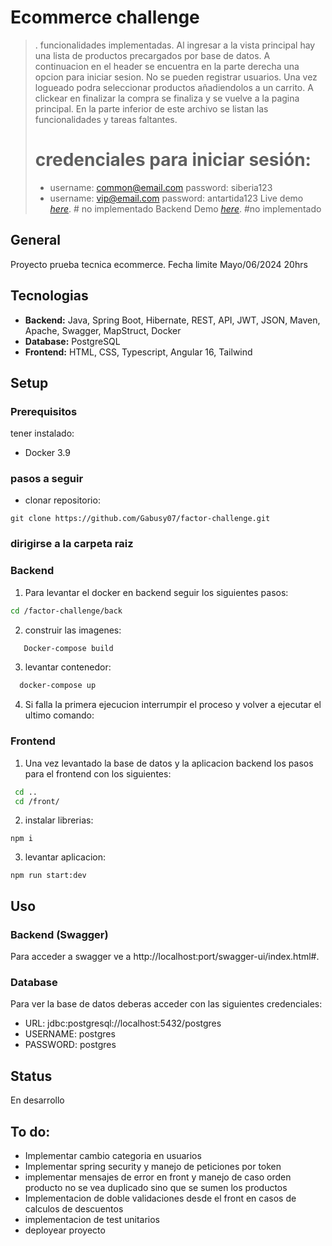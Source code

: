 # Ecommerce challenge
> . funcionalidades implementadas. Al ingresar a la vista principal hay una lista de productos precargados por base de datos. A continuacion en el header se encuentra en la parte derecha una opcion para iniciar sesion. No se pueden registrar usuarios. Una vez logueado podra seleccionar productos añadiendolos a un carrito. A clickear en finalizar la compra se finaliza y se vuelve a la pagina principal. En la parte inferior de este archivo se listan las funcionalidades y tareas faltantes.
>
> # credenciales para iniciar sesión:
>  - username: common@email.com password: siberia123
>  - username: vip@email.com password: antartida123
> Live demo [_here_](/). # no implementado
> Backend Demo [_here_](/swagger-ui/index.html#). #no implementado


## General
Proyecto prueba tecnica ecommerce. Fecha limite Mayo/06/2024 20hrs


## Tecnologias
- **Backend:** Java, Spring Boot, Hibernate, REST, API, JWT, JSON, Maven, Apache, Swagger, MapStruct, Docker
- **Database:** PostgreSQL
- **Frontend:** HTML, CSS, Typescript, Angular 16, Tailwind


## Setup
### Prerequisitos
tener instalado:
- Docker 3.9

### pasos a seguir
- clonar repositorio: 
```console
git clone https://github.com/Gabusy07/factor-challenge.git
```

### dirigirse a la carpeta raiz

### Backend
1. Para levantar el docker en backend seguir los siguientes pasos:
```bash
cd /factor-challenge/back 
```
2. construir las imagenes:
```bash
   Docker-compose build
```
3. levantar contenedor:
```bash
  docker-compose up
```
4. Si falla la primera ejecucion interrumpir el proceso y volver a ejecutar el ultimo comando:


### Frontend
1. Una vez levantado la base de datos y la aplicacion backend los pasos para el frontend con los siguientes:
```bash
 cd ..
 cd /front/
```
2. instalar librerias:
```console
npm i
```
3. levantar aplicacion:
```console
npm run start:dev
```

## Uso

### Backend (Swagger)
Para acceder a swagger ve a http://localhost:port/swagger-ui/index.html#.

### Database

Para ver la base de datos deberas acceder con las siguientes credenciales:

- URL: jdbc:postgresql://localhost:5432/postgres
- USERNAME: postgres
- PASSWORD: postgres


## Status

En desarrollo

## To do: 
- Implementar cambio categoria en usuarios
- Implementar spring security y manejo de peticiones por token
- implementar mensajes de error en front y manejo de caso orden producto no se vea duplicado sino que se sumen los productos
- Implementacion de doble validaciones desde el front en casos de calculos de descuentos
- implementacion de test unitarios
- deployear proyecto
